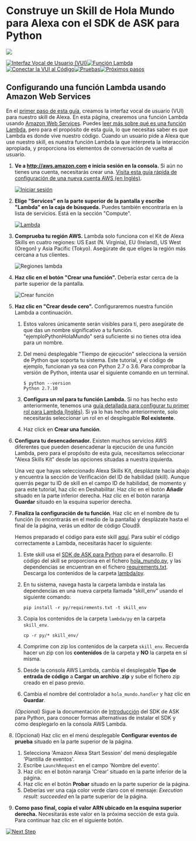 # Construye un Skill de Hola Mundo para Alexa con el SDK de ASK para Python
<img src="https://m.media-amazon.com/images/G/01/mobile-apps/dex/alexa/alexa-skills-kit/tutorials/quiz-game/header._TTH_.png" />

[![Interfaz Vocal de Usuario (VUI)](https://m.media-amazon.com/images/G/01/mobile-apps/dex/alexa/alexa-skills-kit/tutorials/navigation/1-locked._TTH_.png)](./1-voice-user-interface.md)[![Función Lambda](https://m.media-amazon.com/images/G/01/mobile-apps/dex/alexa/alexa-skills-kit/tutorials/navigation/2-on._TTH_.png)](./2-lambda-function.md)[![Conectar la VUI al Código](https://m.media-amazon.com/images/G/01/mobile-apps/dex/alexa/alexa-skills-kit/tutorials/navigation/3-off._TTH_.png)](./3-connect-vui-to-code.md)[![Pruebas](https://m.media-amazon.com/images/G/01/mobile-apps/dex/alexa/alexa-skills-kit/tutorials/navigation/4-off._TTH_.png)](./4-testing.md)[![Próximos pasos](https://m.media-amazon.com/images/G/01/mobile-apps/dex/alexa/alexa-skills-kit/tutorials/navigation/5-off._TTH_.png)](./5-next-steps.md)

## Configurando una función Lambda usando Amazon Web Services

En el [primer paso de esta guía](1-voice-user-interface.md), creamos la interfaz vocal de usuario (VUI) para nuestro skill de Alexa.  En esta página, crearemos una función Lambda usando [Amazon Web Services](http://aws.amazon.com).  Puedes [leer más sobre qué es una función Lambda](https://aws.amazon.com/es/lambda/), pero para el propósito de esta guía, lo que necesitas saber es que Lambda es donde vive nuestro código.  Cuando un usuario pide a Alexa que use nuestro skill, es nuestra función Lambda la que interpreta la interacción apropiada, y proporciona los elementos de conversación de vuelta al usuario.

1.  **Ve a http://aws.amazon.com e inicia sesión en la consola.** Si aún no tienes una cuenta, necesitarás crear una. [Visita esta guía rápida de configuración de una nueva cuenta AWS (en Inglés)](https://github.com/alexa/alexa-cookbook/blob/master/guides/aws-security-and-setup/set-up-aws.md).

    [![Iniciar sesión](https://i.imgur.com/q1kDpx8.png)](https://console.aws.amazon.com/console/home)

2.  **Elige "Services" en la parte superior de la pantalla y escribe "Lambda" en la caja de búsqueda.**  Puedes también encontrarla en la lista de servicios.  Está en la sección "Compute".

    [![Lambda](https://m.media-amazon.com/images/G/01/mobile-apps/dex/alexa/alexa-skills-kit/tutorials/general/2-2-services-lambda._TTH_.png)](https://console.aws.amazon.com/lambda/home)

3.  **Comprueba tu región AWS.** Lambda solo funciona con el Kit de Alexa Skills en cuatro regiones: US East (N. Virginia), EU (Ireland), US West (Oregon) y Asia Pacific (Tokyo).  Asegúrate de que eliges la región más cercana a tus clientes.

    ![Regiones lambda](https://m.media-amazon.com/images/G/01/mobile-apps/dex/alexa/alexa-skills-kit/tutorials/general/2-3-check-region._TTH_.png)

4.  **Haz clic en el botón "Crear una función".** Debería estar cerca de la parte superior de la pantalla.

    ![Crear función](https://i.imgur.com/hjMvbf2.png)

5.  **Haz clic en "Crear desde cero".**  Configuraremos nuestra función Lambda a continuación.
    1. Estos valores únicamente serán visibles para tí, pero asegúrate de que das un nombre significativo a tu función. "ejemploPythonHolaMundo" será suficiente si no tienes otra idea para un nombre.

    2. Del menú desplegable "Tiempo de ejecución" selecciona la versión de Python que soporta tu sistema.  Este tutorial, y el código de ejemplo, funcionan ya sea con Python 2.7 o 3.6. Para comprobar la versión de Python, intenta usar el siguiente comando en un terminal.
        ```
        $ python --version
        Python 2.7.10
        ```

    3. **Configura un rol para tu función Lambda.**  Si no has hecho esto anteriormente, tenemos una [guía detallada para configurar tu primer rol para Lambda (Inglés)](https://github.com/alexa/alexa-cookbook/blob/master/guides/aws-security-and-setup/lambda-role.md).  Si ya lo has hecho anteriormente, solo necesitarás seleccionar un rol en el desplegable **Rol existente**.

    4. Haz click en **Crear una función**.

6.  **Configura tu desencadenador.** Existen muchos servicios AWS diferentes que pueden desencadenar la ejecución de una función Lambda, pero para el propósito de esta guía, necesitamos seleccionar "Alexa Skills Kit" desde las opciones situadas a nuestra izquierda.

    Una vez que hayas seleccionado Alexa Skills Kit, desplázate hacia abajo y encuentra la sección de Verificación del ID de habilidad (skill). Aunque querrás pegar tu ID de skill en el campo ID de habilidad, de momento y para este tutorial, haz clic en Deshabilitar.  Haz clic en el botón **Añadir** situado en la parte inferior derecha.  Haz clic en el botón naranja **Guardar** situado en la esquina superior derecha.

7.  **Finaliza la configuración de tu función**. Haz clic en el nombre de tu función (lo encontrarás en el medio de la pantalla) y desplázate hasta el final de la página, verás un editor de código Cloud9.

    Hemos preparado el código para este skill [aquí](../lambda/py). Para subir el código correctamente a Lambda, necesitarás hacer lo siguiente:

    1. Este skill usa el [SDK de ASK para Python](https://github.com/alexa/alexa-skills-kit-sdk-for-python) para el desarrollo. El código del skill se proporciona en el fichero [hola_mundo.py](../lambda/py/hola_mundo.py), y las dependencias se encuentran en el fichero [requirements.txt](../lambda/py/requirements.txt). Descarga los contenidos de la carpeta [lambda/py](../lambda/py).
    2. En tu sistema, navega hasta la carpeta lambda e instala las dependencias en una nueva carpeta llamada “skill_env” usando el siguiente comando:

        ```
        pip install -r py/requirements.txt -t skill_env
        ```

    3. Copia los contenidos de la carpeta `lambda/py` en la carpeta `skill_env`.

        ```
        cp -r py/* skill_env/
        ```

    4. Comprime con zip los contenidos de la carpeta `skill_env`. Recuerda hacer un zip con los **contenidos** de la carpeta y **NO** la carpeta en sí misma.
    5. Desde la consola AWS Lambda, cambia el desplegable **Tipo de entrada de código** a **Cargar un archivo .zip** y sube el fichero zip creado en el paso previo.
    6. Cambia el nombre del controlador a ``hola_mundo.handler`` y haz clic en **Guardar**.

    *(Opcional)* Sigue la documentación de [Introducción](https://alexa-skills-kit-python-sdk.readthedocs.io/en/latest/GETTING_STARTED.html#adding-the-ask-sdk-for-python-to-your-project) del SDK de ASK para Python, para conocer formas alternativas de instalar el SDK y cómo desplegarlo en la consola AWS Lambda.

8. (Opcional) Haz clic en el menú desplegable **Configurar eventos de prueba** situado en la parte superior de la página.

    1. Selecciona 'Amazon Alexa Start Session' del menú desplegable 'Plantilla de eventos'.
    2. Escribe `LaunchRequest` en el campo 'Nombre del evento'.
    3. Haz clic en el botón naranja 'Crear' situado en la parte inferior de la página.
    4. Haz clic en el botón **Probar** situado en la parte superior de la página.
    5. Deberías ver una caja color verde claro con el mensaje: *Execution result: succeeded* en la parte superior de la página.

9. **Como paso final, copia el valor ARN ubicado en la esquina superior derecha.** Necesitarás este valor en la próxima sección de esta guía. Para continuar haz clic en el siguiente botón.

[![Next Step](https://m.media-amazon.com/images/G/01/mobile-apps/dex/alexa/alexa-skills-kit/tutorials/general/buttons/button_next_connect_vui_to_code._TTH_.png)](3-connect-vui-to-code.md)
